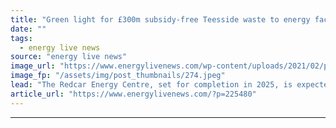 ```yaml
---
title: "Green light for £300m subsidy-free Teesside waste to energy facility"
date: ""
tags: 
  - energy live news
source: "energy live news"
image_url: "https://www.energylivenews.com/wp-content/uploads/2021/02/project-banner.jpeg"
image_fp: "/assets/img/post_thumbnails/274.jpeg"
lead: "The Redcar Energy Centre, set for completion in 2025, is expected to divert between 350,000 and 450,000 tonnes of waste per year from UK landfill"
article_url: "https://www.energylivenews.com/?p=225480"
---
```


---
